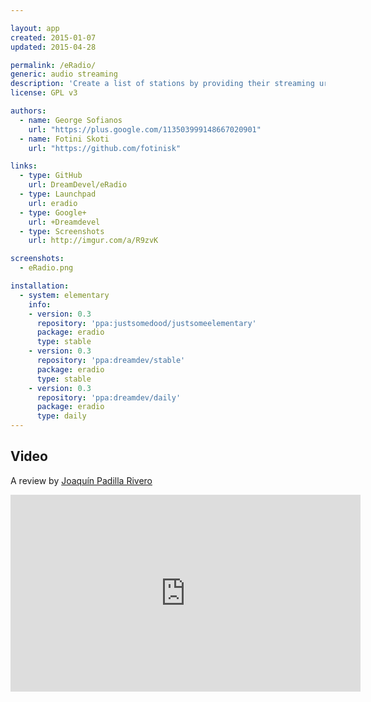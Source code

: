 ```yaml
---

layout: app
created: 2015-01-07
updated: 2015-04-28

permalink: /eRadio/
generic: audio streaming
description: 'Create a list of stations by providing their streaming url and then listen to them.'
license: GPL v3

authors:
  - name: George Sofianos
    url: "https://plus.google.com/113503999148667020901"
  - name: Fotini Skoti
    url: "https://github.com/fotinisk"

links:
  - type: GitHub
    url: DreamDevel/eRadio
  - type: Launchpad
    url: eradio
  - type: Google+
    url: +Dreamdevel
  - type: Screenshots
    url: http://imgur.com/a/R9zvK

screenshots:
  - eRadio.png

installation:
  - system: elementary
    info:
    - version: 0.3
      repository: 'ppa:justsomedood/justsomeelementary'
      package: eradio
      type: stable
    - version: 0.3
      repository: 'ppa:dreamdev/stable'
      package: eradio
      type: stable
    - version: 0.3
      repository: 'ppa:dreamdev/daily'
      package: eradio
      type: daily
---
```

## Video
A review by [Joaquín Padilla Rivero](https://www.youtube.com/channel/UC_im4PuM9ViTNjaUf2cXmgg)

<iframe width="560" height="315" src="https://www.youtube.com/embed/AyPaI2Ts1AI" frameborder="0" allowfullscreen></iframe>
